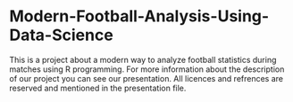 # Modern-Football-Analysis-Using-Data-Science
This is a project about a modern way to analyze football statistics during matches using R programming.
For more information about the description of our project you can see our presentation.
All licences and refrences are reserved and mentioned in the presentation file.
